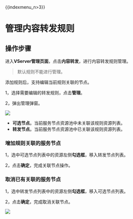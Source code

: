 {{indexmenu_n>3}}

# 管理内容转发规则

## 操作步骤

进入**VServer管理页面**，点击**内容转发**，进行内容转发规则管理。

> 默认规则不能进行管理。


添加规则后，支持编辑当前规则关联的节点。

1，选择需要编辑的转发规则，点击**管理**。

2，弹出管理弹窗。


![](https://static.ucloud.cn/959493761c60402485d18b555c4e70a0.png)


* **可选节点**。当前服务节点资源池中未关联该规则资源列表。
* **转发节点**。当前服务节点资源池中已关联该规则资源列表。

### 增加规则关联的服务节点

1，选中可选节点列表中的资源左侧**勾选框**，移入转发节点列表。

2，点击**确定**，完成关联节点操作。

### 取消已有关联的服务节点

1，选中转发节点列表中的资源左侧**勾选框**，移入可选节点列表。

2，点击**确定**，完成取消关联节点。

 [![](https://static.ucloud.cn/708409d71c0a4a8c8d1fbd6fe3417b36.png)](https://github.com/UCloudDocs/UCloud-document/issues/3)
